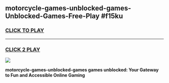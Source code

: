 
## motorcycle-games-unblocked-games-Unblocked-Games-Free-Play #f15ku
<h3>
<a href="https://us.freeplayer.one?title=motorcycle-games-unblocked-games&ref=9M">CLICK TO PLAY</a></h3>
<hr>

<h3>
<a href="https://us.freeplayer.one?title=motorcycle-games-unblocked-games&ref=9M">CLICK 2 PLAY</a>
  
</h3>

<a href="https://us.freeplayer.one?title=motorcycle-games-unblocked-games&ref=9M"><img src="https://clearcache.store/games.png"></a>


**motorcycle-games-unblocked-games games unblocked: Your Gateway to Fun and Accessible Online Gaming**
